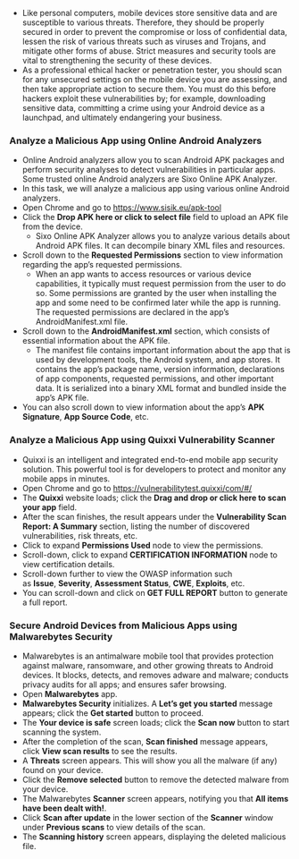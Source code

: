 - Like personal computers, mobile devices store sensitive data and are susceptible to various threats. Therefore, they should be properly secured in order to prevent the compromise or loss of confidential data, lessen the risk of various threats such as viruses and Trojans, and mitigate other forms of abuse. Strict measures and security tools are vital to strengthening the security of these devices.
- As a professional ethical hacker or penetration tester, you should scan for any unsecured settings on the mobile device you are assessing, and then take appropriate action to secure them. You must do this before hackers exploit these vulnerabilities by; for example, downloading sensitive data, committing a crime using your Android device as a launchpad, and ultimately endangering your business.


### Analyze a Malicious App using Online Android Analyzers

- Online Android analyzers allow you to scan Android APK packages and perform security analyses to detect vulnerabilities in particular apps. Some trusted online Android analyzers are Sixo Online APK Analyzer.
- In this task, we will analyze a malicious app using various online Android analyzers.
- Open Chrome and go to https://www.sisik.eu/apk-tool
- Click the **Drop APK here or click to select file** field to upload an APK file from the device.
	- Sixo Online APK Analyzer allows you to analyze various details about Android APK files. It can decompile binary XML files and resources.
- Scroll down to the **Requested Permissions** section to view information regarding the app’s requested permissions.
	- When an app wants to access resources or various device capabilities, it typically must request permission from the user to do so. Some permissions are granted by the user when installing the app and some need to be confirmed later while the app is running. The requested permissions are declared in the app’s AndroidManifest.xml file.
- Scroll down to the **AndroidManifest.xml** section, which consists of essential information about the APK file.
	- The manifest file contains important information about the app that is used by development tools, the Android system, and app stores. It contains the app’s package name, version information, declarations of app components, requested permissions, and other important data. It is serialized into a binary XML format and bundled inside the app’s APK file.
- You can also scroll down to view information about the app’s **APK Signature**, **App Source Code**, etc.



### Analyze a Malicious App using Quixxi Vulnerability Scanner

- Quixxi is an intelligent and integrated end-to-end mobile app security solution. This powerful tool is for developers to protect and monitor any mobile apps in minutes.
- Open Chrome and go to https://vulnerabilitytest.quixxi/com/#/
- The **Quixxi** website loads; click the **Drag and drop or click here to scan your app** field.
- After the scan finishes, the result appears under the **Vulnerability Scan Report: A Summary** section, listing the number of discovered vulnerabilities, risk threats, etc.
- Click to expand **Permissions Used** node to view the permissions.
- Scroll-down, click to expand **CERTIFICATION INFORMATION** node to view certification details.
- Scroll-down further to view the OWASP information such as **Issue**, **Severity**, **Assessment Status**, **CWE**, **Exploits**, etc.
- You can scroll-down and click on **GET FULL REPORT** button to generate a full report.


### Secure Android Devices from Malicious Apps using Malwarebytes Security

- Malwarebytes is an antimalware mobile tool that provides protection against malware, ransomware, and other growing threats to Android devices. It blocks, detects, and removes adware and malware; conducts privacy audits for all apps; and ensures safer browsing.
- Open **Malwarebytes** app.
- **Malwarebytes Security** initializes. A **Let’s get you started** message appears; click the **Get started** button to proceed.
- The **Your device is safe** screen loads; click the **Scan now** button to start scanning the system.
- After the completion of the scan, **Scan finished** message appears, click **View scan results** to see the results.
- A **Threats** screen appears. This will show you all the malware (if any) found on your device.
- Click the **Remove selected** button to remove the detected malware from your device.
- The Malwarebytes **Scanner** screen appears, notifying you that **All items have been dealt with!**.
- Click **Scan after update** in the lower section of the **Scanner** window under **Previous scans** to view details of the scan.
- The **Scanning history** screen appears, displaying the deleted malicious file.
